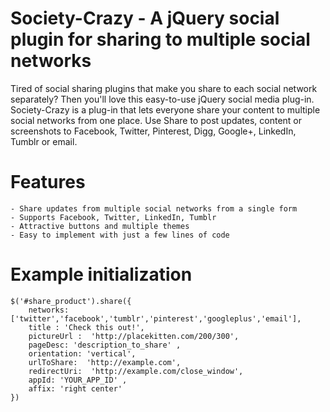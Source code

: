 Society-Crazy - A jQuery social plugin for sharing to multiple social networks
================

Tired of social sharing plugins that make you share to each social network separately? Then you'll love this easy-to-use jQuery social media plug-in.
Society-Crazy is a plug-in that lets everyone share your content to multiple social networks from one place.
Use Share to post updates, content or screenshots to Facebook, Twitter, Pinterest, Digg, Google+, LinkedIn, Tumblr or email.

Features
================

    - Share updates from multiple social networks from a single form
    - Supports Facebook, Twitter, LinkedIn, Tumblr
    - Attractive buttons and multiple themes
    - Easy to implement with just a few lines of code
    
    
Example initialization
================
    $('#share_product').share({
        networks: ['twitter','facebook','tumblr','pinterest','googleplus','email'],
        title : 'Check this out!',
        pictureUrl :  'http://placekitten.com/200/300',
        pageDesc: 'description_to_share' ,
        orientation: 'vertical',
        urlToShare:  'http://example.com',
        redirectUri:  'http://example.com/close_window',
        appId: 'YOUR_APP_ID' ,
        affix: 'right center'
    })
